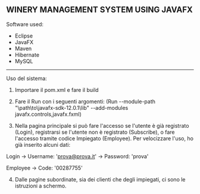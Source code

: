 WINERY MANAGEMENT SYSTEM USING JAVAFX
-------------------------------------------------

Software used:

- Eclipse
- JavaFX
- Maven
- Hibernate
- MySQL

-------------------------------------------------
Uso del sistema:
1) Importare il pom.xml e fare il build
2) Fare il Run con i seguenti argomenti:
(Run --module-path "\path\to\javafx-sdk-12.0.1\lib" --add-modules javafx.controls,javafx.fxml)

3) Nella pagina principale si può fare l'accesso se l'utente è già registrato (Login), registrarsi se l'utente non è registrato (Subscribe),
o fare l'accesso tramite codice Impiegato (Employee).
Per velocizzare l'uso, ho già inserito alcuni dati:

Login    -> Username: 'prova@prova.it'
         -> Password: 'prova'

Employee -> Code: '00287755'

4) Dalle pagine subordinate, sia dei clienti che degli impiegati, ci sono le istruzioni a schermo.
